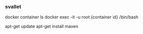 ### svallet

docker container ls
docker exec -it -u root {container id} /bin/bash

apt-get update
apt-get install maven
